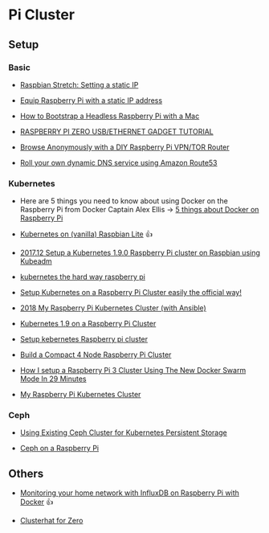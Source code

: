 # Pi Cluster

## Setup

### Basic

- [Raspbian Stretch: Setting a static IP](https://www.raspberrypi.org/forums/viewtopic.php?t=191140)

- [Equip Raspberry Pi with a static IP address](https://www.1and1.com/digitalguide/server/configuration/provide-raspberry-pie-with-a-static-ip-address/)

- [How to Bootstrap a Headless Raspberry Pi with a Mac](https://medium.com/@viveks3th/how-to-bootstrap-a-headless-raspberry-pi-with-a-mac-6eba3be20b26)

- [RASPBERRY PI ZERO USB/ETHERNET GADGET TUTORIAL](http://www.circuitbasics.com/raspberry-pi-zero-ethernet-gadget/)

- [Browse Anonymously with a DIY Raspberry Pi VPN/TOR Router](https://makezine.com/projects/browse-anonymously-with-a-diy-raspberry-pi-vpntor-router/)

- [Roll your own dynamic DNS service using Amazon Route53](https://willwarren.com/2014/07/03/roll-dynamic-dns-service-using-amazon-route53/)


### Kubernetes

- Here are 5 things you need to know about using Docker on the Raspberry Pi from Docker Captain Alex Ellis -> [5 things about Docker on Raspberry Pi](https://blog.alexellis.io/5-things-docker-rpi/)

- [Kubernetes on (vanilla) Raspbian Lite](https://gist.github.com/alexellis/fdbc90de7691a1b9edb545c17da2d975) :thumbsup:
- [2017.12 Setup a Kubernetes 1.9.0 Raspberry Pi cluster on Raspbian using Kubeadm](https://kubecloud.io/setup-a-kubernetes-1-9-0-raspberry-pi-cluster-on-raspbian-using-kubeadm-f8b3b85bc2d1)

- [kubernetes the hard way raspberry pi](https://github.com/robertojrojas/kubernetes-the-hard-way-raspberry-pi)

- [Setup Kubernetes on a Raspberry Pi Cluster easily the official way!](https://blog.hypriot.com/post/setup-kubernetes-raspberry-pi-cluster/)

- [2018 My Raspberry Pi Kubernetes Cluster (with Ansible)](https://cbrgm.de/posts/2018/raspberry-pi-kubernetes/)

- [Kubernetes 1.9 on a Raspberry Pi Cluster](https://harthoover.com/kubernetes-1.9-on-a-raspberry-pi-cluster/)

- [Setup kebernetes Raspberry pi cluster](https://blog.hypriot.com/post/setup-kubernetes-raspberry-pi-cluster/)

- [Build a Compact 4 Node Raspberry Pi Cluster](https://makezine.com/projects/build-a-compact-4-node-raspberry-pi-cluster/)

- [How I setup a Raspberry Pi 3 Cluster Using The New Docker Swarm Mode In 29 Minutes](https://medium.com/@bossjones/how-i-setup-a-raspberry-pi-3-cluster-using-the-new-docker-swarm-mode-in-29-minutes-aa0e4f3b1768)

- [My Raspberry Pi Kubernetes Cluster](https://chrisshort.net/my-raspberry-pi-kubernetes-cluster/)

### Ceph

- [Using Existing Ceph Cluster for Kubernetes Persistent Storage](https://akomljen.com/using-existing-ceph-cluster-for-kubernetes-persistent-storage/)

- [Ceph on a Raspberry Pi](https://www.linkedin.com/pulse/ceph-raspberry-pi-rahul-vijayan)

## Others

- [Monitoring your home network with InfluxDB on Raspberry Pi with Docker](https://medium.com/@petey5000/monitoring-your-home-network-with-influxdb-on-raspberry-pi-with-docker-78a23559ffea) :thumbsup:

- [Clusterhat for Zero](https://clusterhat.com/)

